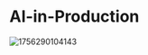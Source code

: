 # AI-in-Production

![1756290104143](https://github.com/user-attachments/assets/049de43f-b55e-47d8-9560-1de11d91737f)
